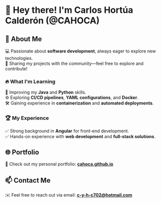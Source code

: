 # 👋 Hey there! I'm **Carlos Hortúa Calderón** (@CAHOCA)  

## 🚀 About Me  

💻 Passionate about **software development**, always eager to explore new technologies.  
📂 Sharing my projects with the community—feel free to explore and contribute!  

### 🔥 What I'm Learning  
🌱 Improving my **Java** and **Python** skills.  
⚙️ Exploring **CI/CD pipelines**, **YAML configurations**, and **Docker**.  
🛠️ Gaining experience in **containerization** and **automated deployments**.  

### 🏆 My Experience  
✅ Strong background in **Angular** for front-end development.  
✅ Hands-on experience with **web development** and **full-stack solutions**.  

## 🌐 Portfolio  

🚀 Check out my personal portfolio: **[cahoca.github.io](https://cahoca.github.io/)**  

## 📫 Contact Me  

✉️ Feel free to reach out via email: **c-y-h-c702@hotmail.com**  


<!---
CAHOCA/CAHOCA is a ✨ special ✨ repository because its `README.md` (this file) appears on your GitHub profile.
You can click the Preview link to take a look at your changes.
--->
